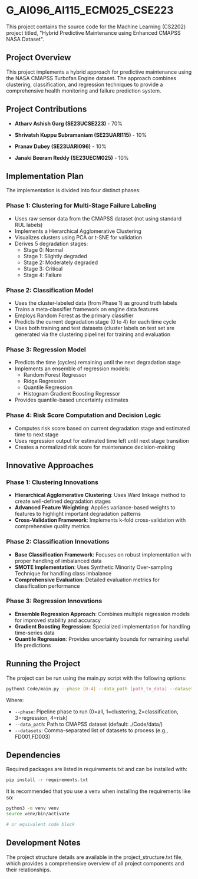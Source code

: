 # G_AI096_AI115_ECM025_CSE223

This project contains the source code for the Machine Learning (CS2202) project
titled, "Hybrid Predictive Maintenance using Enhanced CMAPSS NASA Dataset".

## Project Overview

This project implements a hybrid approach for predictive maintenance using the
NASA CMAPSS Turbofan Engine dataset. The approach combines clustering,
classification, and regression techniques to provide a comprehensive health
monitoring and failure prediction system.

## Project Contributions

- **Atharv Ashish Garg (SE23UCSE223)** - 70%

- **Shrivatsh Kuppu Subramaniam (SE23UARI115)** - 10%

- **Pranav Dubey (SE23UARI096)** - 10%

- **Janaki Beeram Reddy (SE23UECM025)** - 10%

## Implementation Plan

The implementation is divided into four distinct phases:

### Phase 1: Clustering for Multi-Stage Failure Labeling

- Uses raw sensor data from the CMAPSS dataset (not using standard RUL labels)
- Implements a Hierarchical Agglomerative Clustering
- Visualizes clusters using PCA or t-SNE for validation
- Derives 5 degradation stages:
  - Stage 0: Normal
  - Stage 1: Slightly degraded
  - Stage 2: Moderately degraded
  - Stage 3: Critical
  - Stage 4: Failure

### Phase 2: Classification Model

- Uses the cluster‑labeled data (from Phase 1) as ground truth labels
- Trains a meta‑classifier framework on engine data features
- Employs Random Forest as the primary classifier
- Predicts the current degradation stage (0 to 4) for each time cycle
- Uses both training and test datasets (cluster labels on test set are generated
  via the clustering pipeline) for training and evaluation

### Phase 3: Regression Model

- Predicts the time (cycles) remaining until the next degradation stage
- Implements an ensemble of regression models:
  - Random Forest Regressor
  - Ridge Regression
  - Quantile Regression
  - Histogram Gradient Boosting Regressor
- Provides quantile-based uncertainty estimates

### Phase 4: Risk Score Computation and Decision Logic

- Computes risk score based on current degradation stage and estimated time to
  next stage
- Uses regression output for estimated time left until next stage transition
- Creates a normalized risk score for maintenance decision-making

## Innovative Approaches

### Phase 1: Clustering Innovations

- **Hierarchical Agglomerative Clustering**: Uses Ward linkage method to create
  well-defined degradation stages
- **Advanced Feature Weighting**: Applies variance-based weights to features to
  highlight important degradation patterns
- **Cross-Validation Framework**: Implements k-fold cross-validation with
  comprehensive quality metrics

### Phase 2: Classification Innovations

- **Base Classification Framework**: Focuses on robust implementation with
  proper handling of imbalanced data
- **SMOTE Implementation**: Uses Synthetic Minority Over-sampling Technique for
  handling class imbalance
- **Comprehensive Evaluation**: Detailed evaluation metrics for classification
  performance

### Phase 3: Regression Innovations

- **Ensemble Regression Approach**: Combines multiple regression models for
  improved stability and accuracy
- **Gradient Boosting Regression**: Specialized implementation for handling
  time-series data
- **Quantile Regression**: Provides uncertainty bounds for remaining useful life
  predictions

## Running the Project

The project can be run using the main.py script with the following options:

```sh
python3 Code/main.py --phase [0-4] --data_path [path_to_data] --datasets [dataset_ids]
```

Where:

- `--phase`: Pipeline phase to run (0=all, 1=clustering, 2=classification,
  3=regression, 4=risk)
- `--data_path`: Path to CMAPSS dataset (default: ./Code/data/)
- `--datasets`: Comma-separated list of datasets to process (e.g., FD001,FD003)

## Dependencies

Required packages are listed in requirements.txt and can be installed with:

```sh
pip install -r requirements.txt
```

It is recommended that you use a venv when installing the requirements like so:

```sh
python3 -m venv venv
source venv/bin/activate

# or equivalent code block
```

## Development Notes

The project structure details are available in the project_structure.txt file,
which provides a comprehensive overview of all project components and their
relationships.
